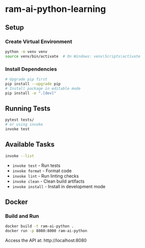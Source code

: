 # ram-ai-python-learning

## Setup

### Create Virtual Environment
```bash
python -m venv venv
source venv/bin/activate  # On Windows: venv\Scripts\activate
```

### Install Dependencies
```bash
# Upgrade pip first
pip install --upgrade pip
# Install package in editable mode
pip install -e ".[dev]"
```

## Running Tests
```bash
pytest tests/
# or using invoke
invoke test
```

## Available Tasks
```bash
invoke --list
```

- `invoke test` - Run tests
- `invoke format` - Format code
- `invoke lint` - Run linting checks
- `invoke clean` - Clean build artifacts
- `invoke install` - Install in development mode

## Docker

### Build and Run
```bash
docker build -t ram-ai-python .
docker run -p 8080:8000 ram-ai-python
```

Access the API at: http://localhost:8080
